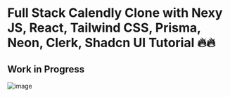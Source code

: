 # Full Stack Calendly Clone with Nexy JS, React, Tailwind CSS, Prisma, Neon, Clerk, Shadcn UI Tutorial 🔥🔥

## Work in Progress

![image](https://github.com/user-attachments/assets/0d4b2ce7-ebfb-4e31-a48e-a394c2cb3ddc)
